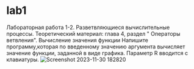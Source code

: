 # lab1
Лабораторная работа 1-2.
Разветвляющиеся вычислительные процессы.
Теоретический материал: глава 4, раздел " Операторы ветвления".
Вычисление значения функции
Напишите программу,которая по введенному значению аргумента вычисляет значение функции, заданной в виде графика. Параметр R вводится с клавиатуры.
![Screenshot 2023-11-30 182820](https://github.com/Sanek123ru/lab1/assets/144346734/94ed4db2-ab3b-4ffd-a835-1a4d64933fac)
